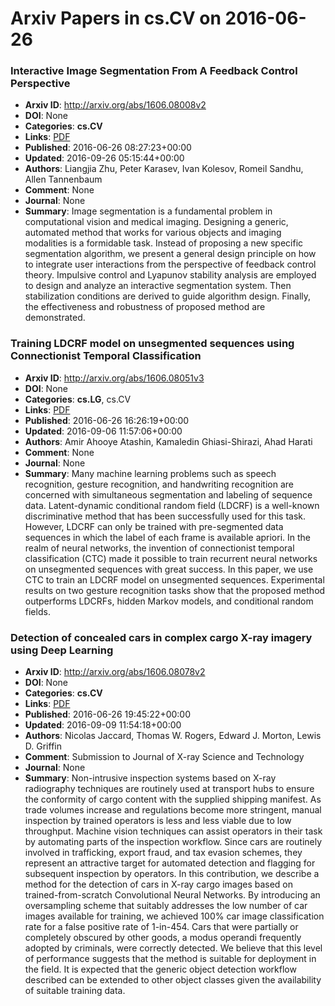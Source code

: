 # Arxiv Papers in cs.CV on 2016-06-26
### Interactive Image Segmentation From A Feedback Control Perspective
- **Arxiv ID**: http://arxiv.org/abs/1606.08008v2
- **DOI**: None
- **Categories**: **cs.CV**
- **Links**: [PDF](http://arxiv.org/pdf/1606.08008v2)
- **Published**: 2016-06-26 08:27:23+00:00
- **Updated**: 2016-09-26 05:15:44+00:00
- **Authors**: Liangjia Zhu, Peter Karasev, Ivan Kolesov, Romeil Sandhu, Allen Tannenbaum
- **Comment**: None
- **Journal**: None
- **Summary**: Image segmentation is a fundamental problem in computational vision and medical imaging. Designing a generic, automated method that works for various objects and imaging modalities is a formidable task. Instead of proposing a new specific segmentation algorithm, we present a general design principle on how to integrate user interactions from the perspective of feedback control theory. Impulsive control and Lyapunov stability analysis are employed to design and analyze an interactive segmentation system. Then stabilization conditions are derived to guide algorithm design. Finally, the effectiveness and robustness of proposed method are demonstrated.



### Training LDCRF model on unsegmented sequences using Connectionist Temporal Classification
- **Arxiv ID**: http://arxiv.org/abs/1606.08051v3
- **DOI**: None
- **Categories**: **cs.LG**, cs.CV
- **Links**: [PDF](http://arxiv.org/pdf/1606.08051v3)
- **Published**: 2016-06-26 16:26:19+00:00
- **Updated**: 2016-09-06 11:57:06+00:00
- **Authors**: Amir Ahooye Atashin, Kamaledin Ghiasi-Shirazi, Ahad Harati
- **Comment**: None
- **Journal**: None
- **Summary**: Many machine learning problems such as speech recognition, gesture recognition, and handwriting recognition are concerned with simultaneous segmentation and labeling of sequence data. Latent-dynamic conditional random field (LDCRF) is a well-known discriminative method that has been successfully used for this task. However, LDCRF can only be trained with pre-segmented data sequences in which the label of each frame is available apriori. In the realm of neural networks, the invention of connectionist temporal classification (CTC) made it possible to train recurrent neural networks on unsegmented sequences with great success. In this paper, we use CTC to train an LDCRF model on unsegmented sequences. Experimental results on two gesture recognition tasks show that the proposed method outperforms LDCRFs, hidden Markov models, and conditional random fields.



### Detection of concealed cars in complex cargo X-ray imagery using Deep Learning
- **Arxiv ID**: http://arxiv.org/abs/1606.08078v2
- **DOI**: None
- **Categories**: **cs.CV**
- **Links**: [PDF](http://arxiv.org/pdf/1606.08078v2)
- **Published**: 2016-06-26 19:45:22+00:00
- **Updated**: 2016-09-09 11:54:18+00:00
- **Authors**: Nicolas Jaccard, Thomas W. Rogers, Edward J. Morton, Lewis D. Griffin
- **Comment**: Submission to Journal of X-ray Science and Technology
- **Journal**: None
- **Summary**: Non-intrusive inspection systems based on X-ray radiography techniques are routinely used at transport hubs to ensure the conformity of cargo content with the supplied shipping manifest. As trade volumes increase and regulations become more stringent, manual inspection by trained operators is less and less viable due to low throughput. Machine vision techniques can assist operators in their task by automating parts of the inspection workflow. Since cars are routinely involved in trafficking, export fraud, and tax evasion schemes, they represent an attractive target for automated detection and flagging for subsequent inspection by operators. In this contribution, we describe a method for the detection of cars in X-ray cargo images based on trained-from-scratch Convolutional Neural Networks. By introducing an oversampling scheme that suitably addresses the low number of car images available for training, we achieved 100% car image classification rate for a false positive rate of 1-in-454. Cars that were partially or completely obscured by other goods, a modus operandi frequently adopted by criminals, were correctly detected. We believe that this level of performance suggests that the method is suitable for deployment in the field. It is expected that the generic object detection workflow described can be extended to other object classes given the availability of suitable training data.



